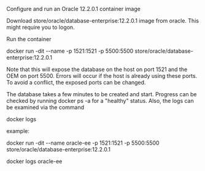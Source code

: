 Configure and run an Oracle 12.2.0.1 container image

Download store/oracle/database-enterprise:12.2.0.1 image from oracle.  This might require you to logon.

Run the container

docker run -dit --name <name> -p 1521:1521 -p 5500:5500 store/oracle/database-enterprise:12.2.0.1

Note that this will expose the database on the host on port 1521 and the OEM on port 5500.  Errors will occur if the host is already using these ports.  To avoid a conflict, the exposed ports can be changed.

The database takes a few minutes to be created and start.  Progress can be checked by running
docker ps -a for a "healthy" status.  Also, the logs can be examined via the command

docker logs <name>

example:

docker run -dit --name oracle-ee -p 1521:1521 -p 5500:5500 store/oracle/database-enterprise:12.2.0.1

docker logs oracle-ee
